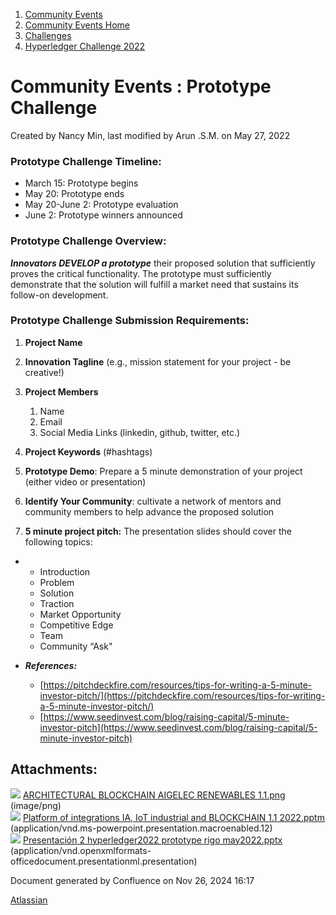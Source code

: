 1. [Community Events](index.html)
2. [Community Events Home](Community-Events-Home_21790731.html)
3. [Challenges](Challenges_21792347.html)
4. [Hyperledger Challenge 2022](Hyperledger-Challenge-2022_21792351.html)

# Community Events : Prototype Challenge

Created by Nancy Min, last modified by Arun .S.M. on May 27, 2022

### Prototype Challenge Timeline:

- March 15: Prototype begins
- May 20: Prototype ends
- May 20-June 2: Prototype evaluation
- June 2: Prototype winners announced

### Prototype Challenge Overview:

***Innovators DEVELOP a prototype*** their proposed solution that sufficiently proves the critical functionality. The prototype must sufficiently demonstrate that the solution will fulfill a market need that sustains its follow-on development. 

### Prototype Challenge Submission Requirements:

1. **Project Name**
2. **Innovation Tagline** (e.g., mission statement for your project - be creative!)
3. **Project Members**
   
   1. Name
   2. Email
   3. Social Media Links (linkedin, github, twitter, etc.)
4. **Project Keywords** (#hashtags)
5. **Prototype Demo**: Prepare a 5 minute demonstration of your project (either video or presentation)
6. **Identify Your Community**: cultivate a network of mentors and community members to help advance the proposed solution
7. **5 minute project pitch:** The presentation slides should cover the following topics:

<!--THE END-->

- - Introduction
  - Problem
  - Solution
  - Traction
  - Market Opportunity
  - Competitive Edge
  - Team
  - Community “Ask"
- ***References:*** 
  
  - [https://pitchdeckfire.com/resources/tips-for-writing-a-5-minute-investor-pitch/](https://pitchdeckfire.com/resources/tips-for-writing-a-5-minute-investor-pitch/)
  - [https://www.seedinvest.com/blog/raising-capital/5-minute-investor-pitch](https://www.seedinvest.com/blog/raising-capital/5-minute-investor-pitch)

## Attachments:

![](images/icons/bullet_blue.gif) [ARCHITECTURAL BLOCKCHAIN AIGELEC RENEWABLES 1.1.png](attachments/21792363/21793173.png) (image/png)  
![](images/icons/bullet_blue.gif) [Platform of integrations IA, IoT industrial and BLOCKCHAIN 1.1 2022.pptm](attachments/21792363/21793177.pptm) (application/vnd.ms-powerpoint.presentation.macroenabled.12)  
![](images/icons/bullet_blue.gif) [Presentación 2 hyperledger2022 prototype rigo may2022.pptx](attachments/21792363/21793356.pptx) (application/vnd.openxmlformats-officedocument.presentationml.presentation)

Document generated by Confluence on Nov 26, 2024 16:17

[Atlassian](http://www.atlassian.com/)
